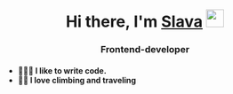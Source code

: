 <h1 align="center">Hi there, I'm <a href="https://t.me/molotka" target="_blank">Slava</a> 
<img src="https://github.com/blackcater/blackcater/raw/main/images/Hi.gif" height="32"/></h1>
<h3 align="center">Frontend-developer</h3>
<h4>
<ul>
<li>👨🏻‍💻 I like to write code.</li>
<li>🧗‍♂️ I love climbing and traveling</li>
</ul>
</h4>
